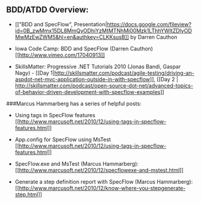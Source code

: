 ## BDD/ATDD Overview:

* [["BDD and SpecFlow", Presentation|https://docs.google.com/fileview?id=0B_zwMmx15DL8MmQyODhiYzMtMTNhMi00Mzk1LThhYWItZDIyODMwMzEwZWM5&hl=en&authkey=CLKKsusB]] by Darren Cauthon

* Iowa Code Camp: BDD and SpecFlow (Darren Cauthon) [[http://www.vimeo.com/17040913]]

* SkillsMatter: Progressive .NET Tutorials 2010 (Jonas Bandi, Gaspar Nagy) - [[Day 1|http://skillsmatter.com/podcast/agile-testing/driving-an-aspdot-net-mvc-application-outside-in-with-specflow]], [[Day 2 | http://skillsmatter.com/podcast/open-source-dot-net/advanced-topics-of-behavior-driven-development-with-specflow-examples]]


###Marcus Hammarberg has a series of helpful posts:

* Using tags in SpecFlow features [[http://www.marcusoft.net/2010/12/using-tags-in-specflow-features.html]]

* App.config for SpecFlow using MsTest [[http://www.marcusoft.net/2010/12/using-tags-in-specflow-features.html]]

* SpecFlow.exe and MsTest (Marcus Hammarberg): [[http://www.marcusoft.net/2010/12/specflowexe-and-mstest.html]]

* Generate a step definition report with SpecFlow (Marcus Hammarberg): [[http://www.marcusoft.net/2010/12/know-where-you-stepgenerate-step.html]]